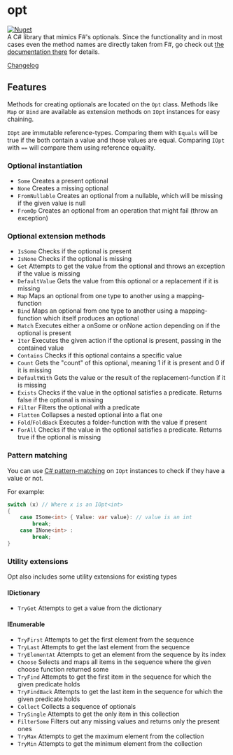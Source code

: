 # opt

[![Nuget](https://img.shields.io/nuget/v/ComradeVanti.CSharpTools.Opt)](https://www.nuget.org/packages/ComradeVanti.CSharpTools.Opt)  
A C# library that mimics F#'s optionals. Since the functionality and in most
cases even the method names are directly taken from F#, go check
out [the documentation there](https://fsharp.github.io/fsharp-core-docs/reference/fsharp-core-optionmodule.html)
for details.

[Changelog](https://github.com/ComradeVanti/opt-csharp/blob/main/CHANGELOG.md)

## Features

Methods for creating optionals are located on the `Opt` class. Methods
like `Map` or `Bind` are available as extension methods on `IOpt` instances for
easy chaining.

`IOpt` are immutable reference-types. Comparing them with `Equals` will be true
if the both contain a value and those values are equal. Comparing `IOpt`
with `==` will compare them using reference equality.

### Optional instantiation

- `Some` Creates a present optional
- `None` Creates a missing optional
- `FromNullable` Creates an optional from a nullable, which will be missing if the given value is null
- `FromOp` Creates an optional from an operation that might fail (throw an exception)

### Optional extension methods

- `IsSome` Checks if the optional is present
- `IsNone` Checks if the optional is missing
- `Get` Attempts to get the value from the optional and throws an exception if the value is missing
- `DefaultValue` Gets the value from this optional or a replacement if it is missing
- `Map` Maps an optional from one type to another using a mapping-function
- `Bind` Maps an optional from one type to another using a mapping-function which itself produces an optional
- `Match` Executes either a onSome or onNone action depending on if the optional is present
- `Iter`  Executes the given action if the optional is present, passing in the contained value
- `Contains` Checks if this optional contains a specific value
- `Count` Gets the "count" of this optional, meaning 1 if it is present and 0 if it is missing
- `DefaultWith` Gets the value or the result of the replacement-function if it is missing
- `Exists` Checks if the value in the optional satisfies a predicate. Returns false if the optional is missing
- `Filter` Filters the optional with a predicate
- `Flatten` Collapses a nested optional into a flat one
- `Fold`/`FoldBack` Executes a folder-function with the value if present
- `ForAll` Checks if the value in the optional satisfies a predicate. Returns true if the optional is missing

### Pattern matching

You can use [C# pattern-matching](https://learn.microsoft.com/en-us/dotnet/csharp/fundamentals/functional/pattern-matching)
on `IOpt` instances to check if they have a value or not.

For example:

```csharp
switch (x) // Where x is an IOpt<int>
{
    case ISome<int> { Value: var value}: // value is an int
        break;
    case INone<int> :
        break;
}
```

### Utility extensions

Opt also includes some utility extensions for existing types

#### IDictionary

- `TryGet` Attempts to get a value from the dictionary

#### IEnumerable

- `TryFirst` Attempts to get the first element from the sequence
- `TryLast` Attempts to get the last element from the sequence
- `TryElementAt` Attempts to get an element from the sequence by its index
- `Choose` Selects and maps all items in the sequence where the given choose function returned some
- `TryFind` Attempts to get the first item in the sequence for which the given predicate holds
- `TryFindBack` Attempts to get the last item in the sequence for which the given predicate holds
- `Collect` Collects a sequence of optionals
- `TrySingle` Attempts to get the only item in this collection
- `FilterSome` Filters out any missing values and returns only the present ones
- `TryMax` Attempts to get the maximum element from the collection
- `TryMin` Attempts to get the minimum element from the collection